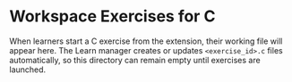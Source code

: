 # Workspace Exercises for C

When learners start a C exercise from the extension, their working file will appear here. The Learn manager creates or updates `<exercise_id>.c` files automatically, so this directory can remain empty until exercises are launched.
